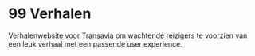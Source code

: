 # 99 Verhalen
Verhalenwebsite voor Transavia om wachtende reizigers te voorzien van een leuk verhaal met een passende user experience. 
